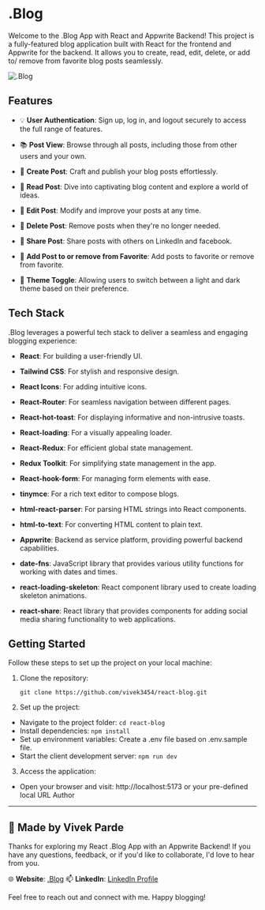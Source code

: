 # .Blog

Welcome to the .Blog App with React and Appwrite Backend! This project is a fully-featured blog application built with React for the frontend and Appwrite for the backend. It allows you to create, read, edit, delete, or add to/ remove from favorite blog posts seamlessly.


![.Blog](https://res.cloudinary.com/dtoeixvno/image/upload/v1696944701/kuf7v1c3mcvu4ckryijy.png)


## Features

- 💡 **User Authentication**: Sign up, log in, and logout securely to access the full range of features.

- 📚 **Post View**: Browse through all posts, including those from other users and your own.

- 📝 **Create Post**: Craft and publish your blog posts effortlessly.

- 📝 **Read Post**: Dive into captivating blog content and explore a world of ideas.

- 📝 **Edit Post**: Modify and improve your posts at any time.

- 📝 **Delete Post**: Remove posts when they're no longer needed.

- 📝 **Share Post**: Share posts with others on LinkedIn and facebook.

- 📝 **Add Post to or remove from Favorite**: Add posts to favorite or remove from favorite.

- 📝 **Theme Toggle**: Allowing users to switch between a light and dark theme based on their preference.

## Tech Stack

.Blog leverages a powerful tech stack to deliver a seamless and engaging blogging experience:

- **React**: For building a user-friendly UI.

- **Tailwind CSS**: For stylish and responsive design.

- **React Icons**: For adding intuitive icons.

- **React-Router**: For seamless navigation between different pages.

- **React-hot-toast**: For displaying informative and non-intrusive toasts.

- **React-loading**: For a visually appealing loader.

- **React-Redux**: For efficient global state management.

- **Redux Toolkit**: For simplifying state management in the app.

- **React-hook-form**: For managing form elements with ease.

- **tinymce**: For a rich text editor to compose blogs.

- **html-react-parser**: For parsing HTML strings into React components.

- **html-to-text**: For converting HTML content to plain text.

- **Appwrite**: Backend as service platform, providing powerful backend capabilities.

- **date-fns**: JavaScript library that provides various utility functions for working with dates and times.

- **react-loading-skeleton**: React component library used to create loading skeleton animations.

- **react-share**: React library that provides components for adding social media sharing functionality to web applications.
 

## Getting Started

Follow these steps to set up the project on your local machine:

1. Clone the repository:

   ```
   git clone https://github.com/vivek3454/react-blog.git
   ```

2. Set up the project:

  - Navigate to the project folder: `cd react-blog`
  - Install dependencies: `npm install`
  - Set up environment variables: Create a .env file based on .env.sample file.
  - Start the client development server: `npm run dev`

3. Access the application:

  - Open your browser and visit: http://localhost:5173 or your pre-defined local URL Author

---

## 🚀 Made by Vivek Parde

Thanks for exploring my React .Blog App with an Appwrite Backend! If you have any questions, feedback, or if you'd like to collaborate, I'd love to hear from you.

🌐 **Website**: [.Blog](https://react-blog-snowy.vercel.app/)
📫 **LinkedIn**: [LinkedIn Profile](https://www.linkedin.com/in/vivek-parde-13956022b/)

Feel free to reach out and connect with me. Happy blogging!

